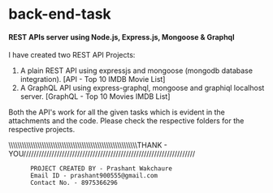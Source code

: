 # back-end-task
<h4>
          REST APIs server using Node.js, Express.js, Mongoose & Graphql
</h4>

I have created two REST API Projects:
1. A plain REST API using expressjs and mongoose (mongodb database integration). [API - Top 10 IMDB Movie List]
2. A GraphQL API using express-graphql, mongoose and graphiql localhost server. [GraphQL - Top 10 Movies IMDB List]

Both the API's work for all the given tasks which is evident in the attachments and the code.
Please check the respective folders for the respective projects.

\\\\\\\\\\\\\\\\\\\\\\\\\\\\\\\\\\\\\\\\\\\\\\\\\\\\\\\\\\\\\\\\\\\\\\\\\\\\\\\\\\\\\\\\\\\\\\\\\\\\\\\\\\\\\\\\\\\\THANK - YOU///////////////////////////////////////////////////////////////////

          PROJECT CREATED BY - Prashant Wakchaure
          Email ID - prashant900555@gmail.com
          Contact No. - 8975366296
